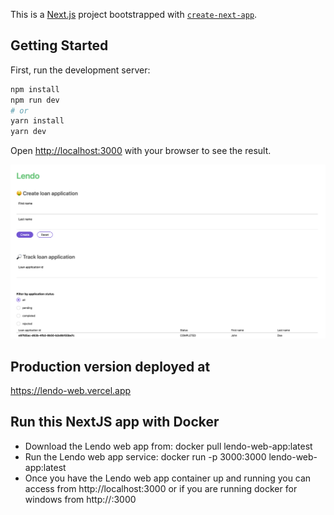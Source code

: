 This is a [Next.js](https://nextjs.org/) project bootstrapped with [`create-next-app`](https://github.com/vercel/next.js/tree/canary/packages/create-next-app).

## Getting Started

First, run the development server:

```bash
npm install
npm run dev
# or
yarn install
yarn dev
```

Open [http://localhost:3000](http://localhost:3000) with your browser to see the result.

![Quick peak](./app.png)

## Production version deployed at

https://lendo-web.vercel.app

## Run this NextJS app with Docker

- Download the Lendo web app from:
  docker pull lendo-web-app:latest
- Run the Lendo web app service:
  docker run -p 3000:3000 lendo-web-app:latest
- Once you have the Lendo web app container up and running you can access from http://localhost:3000
  or if you are running docker for windows from http://<docker-machine-ip>:3000
